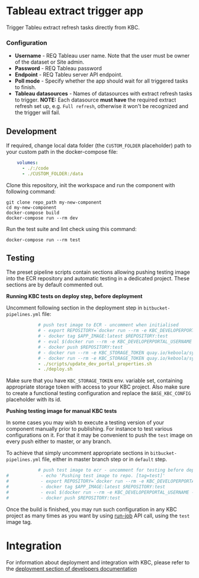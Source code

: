 # Tableau extract trigger app

Trigger Tableu extract refresh tasks directly from KBC.

### Configuration

- **Username** - REQ Tableau user name. Note that the user must be owner of the dataset or Site admin.
- **Password** - REQ Tableau password
- **Endpoint** - REQ Tableu server API endpoint.
- **Poll mode** - Specify whether the app should wait for all triggered tasks to finish.
- **Tableau datasources** - Names of datasources with extract refresh tasks to trigger. 
**NOTE:** Each datasource **must have** the required extract refresh set up, e.g. `Full refresh`, otherwise it won't be recognized 
and the trigger will fail.

## Development

If required, change local data folder (the `CUSTOM_FOLDER` placeholder) path to your custom path in the docker-compose file:

```yaml
    volumes:
      - ./:/code
      - ./CUSTOM_FOLDER:/data
```

Clone this repository, init the workspace and run the component with following command:

```
git clone repo_path my-new-component
cd my-new-component
docker-compose build
docker-compose run --rm dev
```

Run the test suite and lint check using this command:

```
docker-compose run --rm test
```

## Testing

The preset pipeline scripts contain sections allowing pushing testing image into the ECR repository and automatic 
testing in a dedicated project. These sections are by default commented out. 

**Running KBC tests on deploy step, before deployment**

Uncomment following section in the deployment step in `bitbucket-pipelines.yml` file:

```yaml
            # push test image to ECR - uncomment when initialised
            # - export REPOSITORY=`docker run --rm -e KBC_DEVELOPERPORTAL_USERNAME -e KBC_DEVELOPERPORTAL_PASSWORD -e KBC_DEVELOPERPORTAL_URL quay.io/keboola/developer-portal-cli-v2:latest ecr:get-repository $KBC_DEVELOPERPORTAL_VENDOR $KBC_DEVELOPERPORTAL_APP`
            # - docker tag $APP_IMAGE:latest $REPOSITORY:test
            # - eval $(docker run --rm -e KBC_DEVELOPERPORTAL_USERNAME -e KBC_DEVELOPERPORTAL_PASSWORD -e KBC_DEVELOPERPORTAL_URL quay.io/keboola/developer-portal-cli-v2:latest ecr:get-login $KBC_DEVELOPERPORTAL_VENDOR $KBC_DEVELOPERPORTAL_APP)
            # - docker push $REPOSITORY:test
            # - docker run --rm -e KBC_STORAGE_TOKEN quay.io/keboola/syrup-cli:latest run-job $KBC_DEVELOPERPORTAL_APP BASE_KBC_CONFIG test
            # - docker run --rm -e KBC_STORAGE_TOKEN quay.io/keboola/syrup-cli:latest run-job $KBC_DEVELOPERPORTAL_APP KBC_CONFIG_1 test
            - ./scripts/update_dev_portal_properties.sh
            - ./deploy.sh
```

Make sure that you have `KBC_STORAGE_TOKEN` env. variable set, containing appropriate storage token with access 
to your KBC project. Also make sure to create a functional testing configuration and replace the `BASE_KBC_CONFIG` placeholder with its id.

**Pushing testing image for manual KBC tests**

In some cases you may wish to execute a testing version of your component manually prior to publishing. For instance to test various
configurations on it. For that it may be convenient to push the `test` image on every push either to master, or any branch.

To achieve that simply uncomment appropriate sections in `bitbucket-pipelines.yml` file, either in master branch step or in `default` step.

```yaml
            # push test image to ecr - uncomment for testing before deployment
#            - echo 'Pushing test image to repo. [tag=test]'
#            - export REPOSITORY=`docker run --rm -e KBC_DEVELOPERPORTAL_USERNAME -e KBC_DEVELOPERPORTAL_PASSWORD -e KBC_DEVELOPERPORTAL_URL quay.io/keboola/developer-portal-cli-v2:latest ecr:get-repository $KBC_DEVELOPERPORTAL_VENDOR $KBC_DEVELOPERPORTAL_APP`
#            - docker tag $APP_IMAGE:latest $REPOSITORY:test
#            - eval $(docker run --rm -e KBC_DEVELOPERPORTAL_USERNAME -e KBC_DEVELOPERPORTAL_PASSWORD -e KBC_DEVELOPERPORTAL_URL quay.io/keboola/developer-portal-cli-v2:latest ecr:get-login $KBC_DEVELOPERPORTAL_VENDOR $KBC_DEVELOPERPORTAL_APP)
#            - docker push $REPOSITORY:test
```
 
 Once the build is finished, you may run such configuration in any KBC project as many times as you want by using [run-job](https://kebooladocker.docs.apiary.io/#reference/run/create-a-job-with-image/run-job) API call, using the `test` image tag.

# Integration

For information about deployment and integration with KBC, please refer to the [deployment section of developers documentation](https://developers.keboola.com/extend/component/deployment/) 
